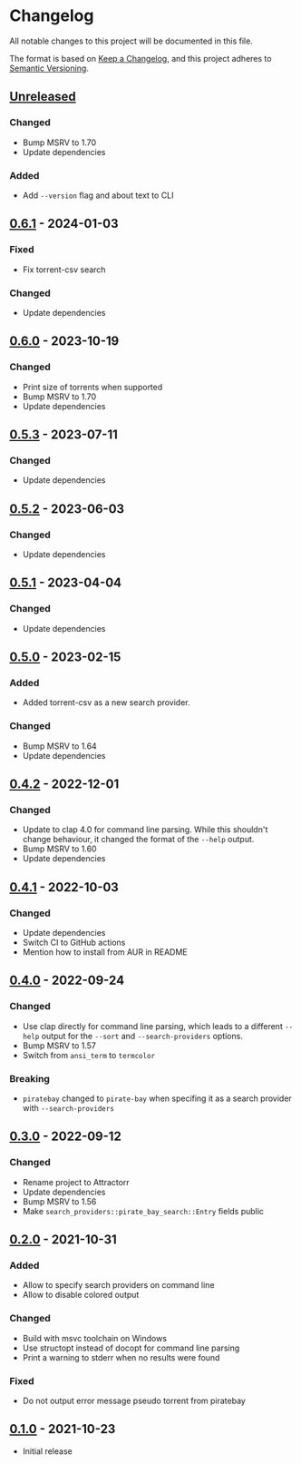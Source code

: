# Changelog
All notable changes to this project will be documented in this file.

The format is based on [Keep a Changelog](https://keepachangelog.com/en/1.0.0/),
and this project adheres to [Semantic Versioning](https://semver.org/spec/v2.0.0.html).

## [Unreleased]

### Changed

 * Bump MSRV to 1.70
 * Update dependencies

### Added

 * Add `--version` flag and about text to CLI

## [0.6.1] - 2024-01-03

### Fixed

 * Fix torrent-csv search

### Changed

 * Update dependencies

## [0.6.0] - 2023-10-19

### Changed

 * Print size of torrents when supported
 * Bump MSRV to 1.70
 * Update dependencies

## [0.5.3] - 2023-07-11

### Changed

 * Update dependencies

## [0.5.2] - 2023-06-03

### Changed

 * Update dependencies

## [0.5.1] - 2023-04-04

### Changed

 * Update dependencies

## [0.5.0] - 2023-02-15

### Added

 * Added torrent-csv as a new search provider.

### Changed

 * Bump MSRV to 1.64
 * Update dependencies

## [0.4.2] - 2022-12-01

### Changed

 * Update to clap 4.0 for command line parsing. While this shouldn't change
   behaviour, it changed the format of the `--help` output.
 * Bump MSRV to 1.60
 * Update dependencies

## [0.4.1] - 2022-10-03

### Changed

 * Update dependencies
 * Switch CI to GitHub actions
 * Mention how to install from AUR in README

## [0.4.0] - 2022-09-24

### Changed

 * Use clap directly for command line parsing, which leads to a different
   `--help` output for the `--sort` and `--search-providers` options.
 * Bump MSRV to 1.57
 * Switch from `ansi_term` to `termcolor`

### Breaking

 * `piratebay` changed to `pirate-bay` when specifing it as a search provider
   with `--search-providers` 

## [0.3.0] - 2022-09-12

### Changed

 * Rename project to Attractorr
 * Update dependencies
 * Bump MSRV to 1.56
 * Make `search_providers::pirate_bay_search::Entry` fields public

## [0.2.0] - 2021-10-31

### Added 

 * Allow to specify search providers on command line
 * Allow to disable colored output

### Changed

 * Build with msvc toolchain on Windows
 * Use structopt instead of docopt for command line parsing
 * Print a warning to stderr when no results were found

### Fixed

 * Do not output error message pseudo torrent from piratebay

## [0.1.0] - 2021-10-23

 * Initial release


[Unreleased]: https://github.com/rnestler/attractorr/compare/v0.6.1...HEAD
[0.6.1]: https://github.com/rnestler/attractorr/compare/v0.6.0...v0.6.1
[0.6.0]: https://github.com/rnestler/attractorr/compare/v0.5.3...v0.6.0
[0.5.3]: https://github.com/rnestler/attractorr/compare/v0.5.2...v0.5.3
[0.5.2]: https://github.com/rnestler/attractorr/compare/v0.5.1...v0.5.2
[0.5.1]: https://github.com/rnestler/attractorr/compare/v0.5.0...v0.5.1
[0.5.0]: https://github.com/rnestler/attractorr/compare/v0.4.2...v0.5.0
[0.4.2]: https://github.com/rnestler/attractorr/compare/v0.4.1...v0.4.2
[0.4.1]: https://github.com/rnestler/attractorr/compare/v0.4.0...v0.4.1
[0.4.0]: https://github.com/rnestler/attractorr/compare/v0.3.0...v0.4.0
[0.3.0]: https://github.com/rnestler/attractorr/compare/v0.2.0...v0.3.0
[0.2.0]: https://github.com/rnestler/attractorr/compare/v0.1.0...v0.2.0
[0.1.0]: https://github.com/rnestler/attractorr/releases/tag/v0.1.0
